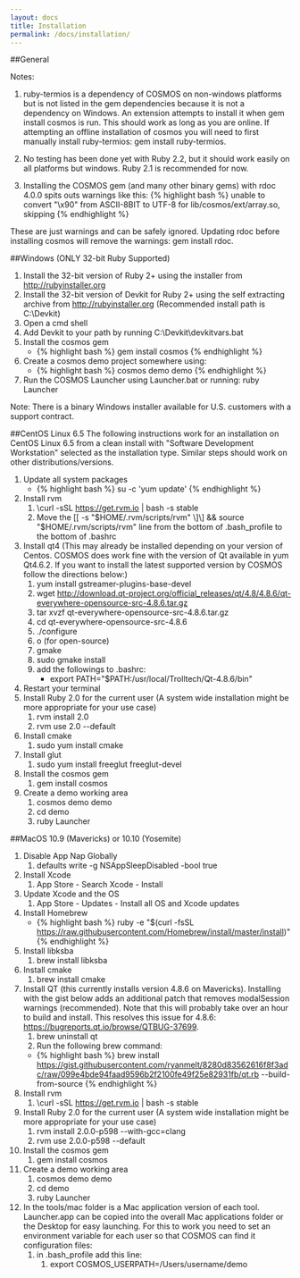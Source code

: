 ```yaml
---
layout: docs
title: Installation
permalink: /docs/installation/
---
```


##General

Notes:

1. ruby-termios is a dependency of COSMOS on non-windows platforms but is not listed in the gem dependencies because it is not a dependency on Windows.  An extension attempts to install it when gem install cosmos is run.  This should work as long as you are online. If attempting an offline installation of cosmos you will need to first manually install ruby-termios: gem install ruby-termios.

1. No testing has been done yet with Ruby 2.2, but it should work easily on all platforms but windows.  Ruby 2.1 is recommended for now.

1. Installing the COSMOS gem (and many other binary gems) with rdoc 4.0.0 spits outs warnings like this:
{% highlight bash %}
unable to convert "\x90" from ASCII-8BIT to UTF-8 for lib/cosmos/ext/array.so, skipping
{% endhighlight %}

These are just warnings and can be safely ignored.  Updating rdoc before installing cosmos will remove the warnings: gem install rdoc.

##Windows (ONLY 32-bit Ruby Supported)
1. Install the 32-bit version of Ruby 2+ using the installer from http://rubyinstaller.org
1. Install the 32-bit version of Devkit for Ruby 2+ using the self extracting archive from http://rubyinstaller.org (Recommended install path is C:\Devkit)
1. Open a cmd shell
1. Add Devkit to your path by running C:\Devkit\devkitvars.bat
1. Install the cosmos gem
    * {% highlight bash %}
    gem install cosmos
    {% endhighlight %}
1. Create a cosmos demo project somewhere using:
    * {% highlight bash %}
    cosmos demo demo
    {% endhighlight %}
1. Run the COSMOS Launcher using Launcher.bat or running: ruby Launcher

Note: There is a binary Windows installer available for U.S. customers with a support contract.

##CentOS Linux 6.5
The following instructions work for an installation on CentOS Linux 6.5 from a clean install with "Software Development Workstation" selected as the installation type.  Similar steps should work on other distributions/versions.

1. Update all system packages
    * {% highlight bash %}
    su -c 'yum update'
    {% endhighlight %}
1. Install rvm
    1. \curl -sSL https://get.rvm.io &#124; bash -s stable
    1. Move the \[\[ -s "$HOME/.rvm/scripts/rvm" \]\] && source "$HOME/.rvm/scripts/rvm" line from the bottom of .bash_profile to the bottom of .bashrc
1. Install qt4 (This may already be installed depending on your version of Centos.  COSMOS does work fine with the version of Qt available in yum Qt4.6.2.  If you want to install the latest supported version by COSMOS follow the directions below:)
    1.  yum install gstreamer-plugins-base-devel
    1. wget http://download.qt-project.org/official_releases/qt/4.8/4.8.6/qt-everywhere-opensource-src-4.8.6.tar.gz
    1. tar xvzf qt-everywhere-opensource-src-4.8.6.tar.gz
    1. cd qt-everywhere-opensource-src-4.8.6
    1. ./configure
    1. o (for open-source)
    1. gmake
    1. sudo gmake install
    1. add the followings to .bashrc:
        * export PATH="$PATH:/usr/local/Trolltech/Qt-4.8.6/bin"
1. Restart your terminal
1. Install Ruby 2.0 for the current user (A system wide installation might be more appropriate for your use case)
    1. rvm install 2.0
    1. rvm use 2.0 --default
1. Install cmake
    1. sudo yum install cmake
1. Install glut
    1. sudo yum install freeglut freeglut-devel
1. Install the cosmos gem
    1. gem install cosmos
1. Create a demo working area
    1. cosmos demo demo
    1. cd demo
    1. ruby Launcher

##MacOS 10.9 (Mavericks) or 10.10 (Yosemite)
1. Disable App Nap Globally
    1. defaults write -g NSAppSleepDisabled -bool true
1. Install Xcode
    1. App Store - Search Xcode - Install
1. Update Xcode and the OS
    1. App Store - Updates - Install all OS and Xcode updates
1. Install Homebrew
    * {% highlight bash %}
    ruby -e "$(curl -fsSL https://raw.githubusercontent.com/Homebrew/install/master/install)"
    {% endhighlight %}
1. Install libksba
    1. brew install libksba
1. Install cmake
    1. brew install cmake
1. Install QT (this currently installs version 4.8.6 on Mavericks).  Installing with the gist below adds an additional patch that removes modalSession warnings (recommended).  Note that this will probably take over an hour to build and install.  This resolves this issue for 4.8.6: https://bugreports.qt.io/browse/QTBUG-37699.
    1. brew uninstall qt
    1.  Run the following brew command:
      * {% highlight bash %}
      brew install https://gist.githubusercontent.com/ryanmelt/8280d83562616f8f3adc/raw/099e4bde94faad9596b2f2100fe49f25e82931fb/qt.rb --build-from-source
      {% endhighlight %}
1. Install rvm
    1. \curl -sSL https://get.rvm.io &#124; bash -s stable
1. Install Ruby 2.0 for the current user (A system wide installation might be more appropriate for your use case)
    1. rvm install 2.0.0-p598 --with-gcc=clang
    1. rvm use 2.0.0-p598 --default
1. Install the cosmos gem
    1. gem install cosmos
1. Create a demo working area
    1. cosmos demo demo
    1. cd demo
    1. ruby Launcher
1. In the tools/mac folder is a Mac application version of each tool.    Launcher.app can be copied into the overall Mac applications folder or the Desktop for easy launching.   For this to work you need to set an environment variable for each user so that COSMOS can find it configuration files:
    1. in .bash_profile add this line:
        1. export COSMOS_USERPATH=/Users/username/demo
